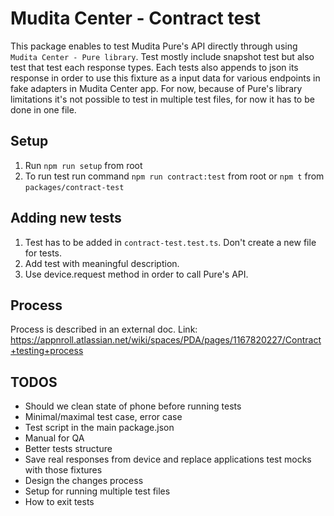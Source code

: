 # Mudita Center - Contract test

This package enables to test Mudita Pure's API directly through using `Mudita Center - Pure library`. Test mostly include snapshot test but also test that test each response types. Each tests also appends to json its response in order to use this fixture as a input data for various endpoints in fake adapters in Mudita Center app. For now, because of Pure's library limitations it's not possible to test in multiple test files, for now it has to be done in one file.

## Setup

1. Run `npm run setup` from root
2. To run test run command `npm run contract:test` from root or `npm t` from `packages/contract-test`

## Adding new tests

1. Test has to be added in `contract-test.test.ts`. Don't create a new file for tests.
2. Add test with meaningful description.
3. Use device.request method in order to call Pure's API. 

## Process 
Process is described in an external doc. Link: https://appnroll.atlassian.net/wiki/spaces/PDA/pages/1167820227/Contract+testing+process

## TODOS

- Should we clean state of phone before running tests
- Minimal/maximal test case, error case
- Test script in the main package.json
- Manual for QA
- Better tests structure
- Save real responses from device and replace applications test mocks with those fixtures
- Design the changes process
- Setup for running multiple test files
- How to exit tests
